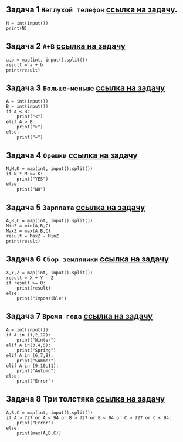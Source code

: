 ## Задача 1 `Неглухой телефон`  [ссылка на задачу](https://acmp.ru/index.asp?main=task&id_task=108&ins=1#solution).
```
N = int(input())
print(N)
```

## Задача 2 `A+B` [ссылка на задачу](https://acmp.ru/index.asp?main=task&id_task=1)
```
a,b = map(int, input().split())
result = a + b
print(result)
```

## Задача 3 `Больше-меньше` [ссылка на задачу](https://acmp.ru/index.asp?main=task&id_task=25&ins=1#solution)
```
A = int(input())
B = int(input())
if A < B:
    print("<")
elif A > B:
    print(">")
else:
    print("=")
```
## Задача 4 `Орешки` [ссылка на задачу](https://acmp.ru/index.asp?main=task&id_task=766)
```
N,M,K = map(int, input().split())
if N * M >= K:
    print("YES")
else:
    print("NO")
```
## Задача 5 `Зарплата` [ссылка на задачу](https://acmp.ru/index.asp?main=task&id_task=21)
```
A,B,C = map(int, input().split())
MinZ = min(A,B,C)
MaxZ = max(A,B,C)
result = MaxZ - MinZ
print(result)
```
## Задача 6 `Сбор земляники` [ссылка на задачу](https://acmp.ru/index.asp?main=task&id_task=755)
```
X,Y,Z = map(int, input().split())
result = X + Y - Z
if result >= 0:
    print(result)
else:
    print("Impossible")
```
## Задача 7 `Время года` [ссылка на задачу](https://acmp.ru/index.asp?main=task&id_task=892&ins=1#solution)
```
A = int(input())
if A in (1,2,12):
    print("Winter")
elif A in(3,4,5):
    print("Spring")
elif A in (6,7,8):
    print("Summer")
elif A in (9,10,11):
    print("Autumn")
else:
    print("Error")
```
## Задача 8 Три толстяка [ссылка на задачу](https://acmp.ru/index.asp?main=task&id_task=754)
```
A,B,C = map(int, input().split())
if A > 727 or A < 94 or B > 727 or B < 94 or C > 727 or C < 94:
    print("Error")
else:
    print(max(A,B,C))
```
